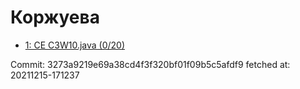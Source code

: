 # Коржуева
- [1: CE C3W10.java (0/20)](1.md)

Commit: 3273a9219e69a38cd4f3f320bf01f09b5c5afdf9
 fetched at: 20211215-171237
